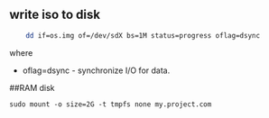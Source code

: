 ## write iso to disk
```bash
    dd if=os.img of=/dev/sdX bs=1M status=progress oflag=dsync
```
where
- oflag=dsync - synchronize I/O for data.

##RAM disk

    sudo mount -o size=2G -t tmpfs none my.project.com
    